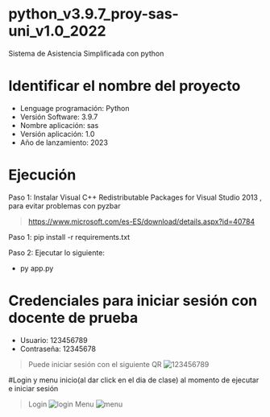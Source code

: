 # python_v3.9.7_proy-sas-uni_v1.0_2022
Sistema de Asistencia Simplificada con python

# Identificar el nombre del proyecto
* Lenguage programación: Python
* Versión Software: 3.9.7
* Nombre aplicación: sas
* Versión aplicación: 1.0
* Año de lanzamiento: 2023

# Ejecución
Paso 1: Instalar Visual C++ Redistributable Packages for Visual Studio 2013 , para evitar problemas con pyzbar
> https://www.microsoft.com/es-ES/download/details.aspx?id=40784

Paso 1: pip install -r requirements.txt

Paso 2: Ejecutar lo siguiente:
* py app.py

# Credenciales para iniciar sesión con docente de prueba
* Usuario: 123456789
* Contraseña: 12345678
> Puede iniciar sesión con el siguiente QR
![123456789](https://user-images.githubusercontent.com/97413969/220730469-bfc3e88e-dab4-48e1-b246-2fa4cb2cd75e.png)

#Login y menu inicio(al dar click en el dia de clase) al momento de ejecutar e iniciar sesión
> Login
![login](https://user-images.githubusercontent.com/97413969/220730794-6b469928-cc88-450c-a57e-9fa9a2fb831b.PNG)
> Menu
![menu](https://user-images.githubusercontent.com/97413969/220730817-904fa9eb-a8a4-4ed4-a328-0eeaba669589.PNG)

